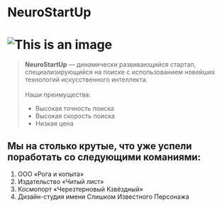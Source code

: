 # NeuroStartUp
# ![This is an image](https://netology-code.github.io/git-homeworks/introduction/assets/logo.png)
>**NeuroStartUp** — динамически развивающийся стартап, специализирующийся на поиске с использованием 
> новейших технологий искусственного интеллекта.\
>\
> Наши преимущества:
>- Высокая точность поиска
>- Высокая скорость поиска
>- Низкая цена
## Мы на столько крутые, что уже успели поработать со следующими команиями:

1. ООО «Рога и копыта»
2. Издательство «Читый лист»
3. Космопорт «Черезтерновый Кзвёздный»
4. Дизайн-студия имени Слишком Известного Персонажа